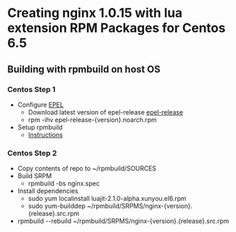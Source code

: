 # Creating nginx 1.0.15 with lua extension RPM Packages for Centos 6.5

## Building with rpmbuild on host OS

### Centos Step 1
* Configure [EPEL](http://fedoraproject.org/wiki/EPEL)
  * Download latest version of epel-release [epel-release](http://linux.mirrors.es.net/fedora-epel/6/i386/repoview/epel-release.html)
  * rpm -ihv epel-release-{version}.noarch.rpm
* Setup rpmbuild
  * [Instructions](http://wiki.centos.org/HowTos/SetupRpmBuildEnvironment)

### Centos Step 2
* Copy contents of repo to ~/rpmbuild/SOURCES
* Build SRPM
  * rpmbuild -bs nginx.spec
* Install dependencies
  * sudo yum localinstall luajit-2.1.0-alpha.xunyou.el6.rpm
  * sudo yum-builddep ~/rpmbuild/SRPMS/nginx-{version}.{release}.src.rpm
* rpmbuild --rebuild ~/rpmbuild/SRPMS/nginx-{version}.{release}.src.rpm



